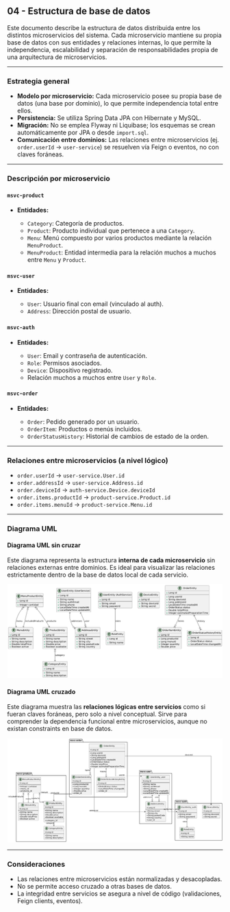 ## 04 - Estructura de base de datos

Este documento describe la estructura de datos distribuida entre los distintos microservicios del sistema. Cada microservicio mantiene su propia base de datos con sus entidades y relaciones internas, lo que permite la independencia, escalabilidad y separación de responsabilidades propia de una arquitectura de microservicios.

---

### Estrategia general

* **Modelo por microservicio:** Cada microservicio posee su propia base de datos (una base por dominio), lo que permite independencia total entre ellos.
* **Persistencia:** Se utiliza Spring Data JPA con Hibernate y MySQL.
* **Migración:** No se emplea Flyway ni Liquibase; los esquemas se crean automáticamente por JPA o desde `import.sql`.
* **Comunicación entre dominios:** Las relaciones entre microservicios (ej. `order.userId` → `user-service`) se resuelven vía Feign o eventos, no con claves foráneas.

---

### Descripción por microservicio

#### `msvc-product`

* **Entidades:**

  * `Category`: Categoría de productos.
  * `Product`: Producto individual que pertenece a una `Category`.
  * `Menu`: Menú compuesto por varios productos mediante la relación `MenuProduct`.
  * `MenuProduct`: Entidad intermedia para la relación muchos a muchos entre `Menu` y `Product`.

#### `msvc-user`

* **Entidades:**

  * `User`: Usuario final con email (vinculado al auth).
  * `Address`: Dirección postal de usuario.

#### `msvc-auth`

* **Entidades:**

  * `User`: Email y contraseña de autenticación.
  * `Role`: Permisos asociados.
  * `Device`: Dispositivo registrado.
  * Relación muchos a muchos entre `User` y `Role`.

#### `msvc-order`

* **Entidades:**

  * `Order`: Pedido generado por un usuario.
  * `OrderItem`: Productos o menús incluidos.
  * `OrderStatusHistory`: Historial de cambios de estado de la orden.

---

### Relaciones entre microservicios (a nivel lógico)

* `order.userId` → `user-service.User.id`
* `order.addressId` → `user-service.Address.id`
* `order.deviceId` → `auth-service.Device.deviceId`
* `order.items.productId` → `product-service.Product.id`
* `order.items.menuId` → `product-service.Menu.id`

---

### Diagrama UML

#### Diagrama UML sin cruzar

Este diagrama representa la estructura **interna de cada microservicio** sin relaciones externas entre dominios. Es ideal para visualizar las relaciones estrictamente dentro de la base de datos local de cada servicio.

![Diagrama sin relaciones cruzadas](umls/bd-sincruzar.png)

#### Diagrama UML cruzado

Este diagrama muestra las **relaciones lógicas entre servicios** como si fueran claves foráneas, pero solo a nivel conceptual. Sirve para comprender la dependencia funcional entre microservicios, aunque no existan constraints en base de datos.

![Diagrama con relaciones cruzadas](umls/bd-cruzada.png)

---

### Consideraciones

* Las relaciones entre microservicios están normalizadas y desacopladas.
* No se permite acceso cruzado a otras bases de datos.
* La integridad entre servicios se asegura a nivel de código (validaciones, Feign clients, eventos).

<div style="page-break-after: always;"></div>